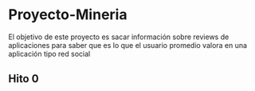 # Proyecto-Mineria


El objetivo de este proyecto es sacar información sobre reviews de aplicaciones para saber que es lo que el usuario promedio valora en una aplicación tipo red social

## Hito 0

